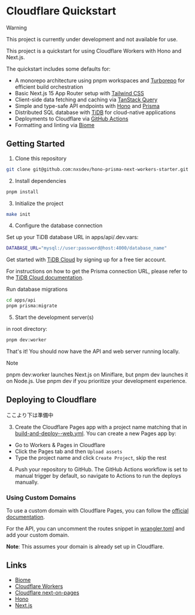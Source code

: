 # Cloudflare Quickstart

> [!WARNING]
> This project is currently under development and not available for use.

This project is a quickstart for using Cloudflare Workers with Hono and Next.js.

The quickstart includes some defaults for:

- A monorepo architecture using pnpm workspaces and [Turborepo](https://turbo.build/repo/docs) for efficient build orchestration
- Basic Next.js 15 App Router setup with [Tailwind CSS](https://tailwindcss.com/)
- Client-side data fetching and caching via [TanStack Query](https://tanstack.com/query/latest)
- Simple and type-safe API endpoints with [Hono](https://hono.dev) and [Prisma](https://www.prisma.io/)
- Distributed SQL database with [TiDB](https://pingcap.co.jp/) for cloud-native applications
- Deployments to Cloudflare via [GitHub Actions](.github/workflows)
- Formatting and linting via [Biome](https://biomejs.dev/)

## Getting Started

1. Clone this repository

```bash
git clone git@github.com:nxsdev/hono-prisma-next-workers-starter.git
```

2. Install dependencies

```bash
pnpm install
```

3. Initialize the project

```bash
make init
```

4. Configure the database connection

Set up your TiDB database URL in apps/api/.dev.vars:

```bash
DATABASE_URL="mysql://user:password@host:4000/database_name"
```

Get started with [TiDB Cloud](https://tidbcloud.com/free-trial/) by signing up for a free tier account.

For instructions on how to get the Prisma connection URL, please refer to the [TiDB Cloud documentation](https://docs.pingcap.com/ja/tidbcloud/dev-guide-sample-application-nodejs-prisma#step-3-provide-connection-parameters).

Run database migrations

```bash
cd apps/api
pnpm prisma:migrate
```

5. Start the development server(s)

in root directory:

```bash
pnpm dev:worker
```

That's it! You should now have the API and web server running locally.

> [!NOTE]
> pnpm dev:worker launches Next.js on Miniflare, but pnpm dev launches it on Node.js. Use pnpm dev if you prioritize your development experience.

## Deploying to Cloudflare

ここより下は準備中

3. Create the Cloudflare Pages app with a project name matching that in [build-and-deploy--web.yml](.github/workflows/build-and-deploy--web.yml). You can create a new Pages app by:

- Go to Workers & Pages in Cloudflare
- Click the Pages tab and then `Upload assets`
- Type the project name and click `Create Project`, skip the rest

4. Push your repository to GitHub. The GitHub Actions workflow is set to manual trigger by default, so navigate to Actions to run the deploys manually.

### Using Custom Domains

To use a custom domain with Cloudflare Pages, you can follow the [official documentation](https://developers.cloudflare.com/pages/configuration/custom-domains/).

For the API, you can uncomment the routes snippet in [wrangler.toml](apps/api/wrangler.toml) and add your custom domain.

**Note**: This assumes your domain is already set up in Cloudflare.

## Links

- [Biome](https://biomejs.dev/)
- [Cloudflare Workers](https://developers.cloudflare.com/workers/)
- [Cloudflare next-on-pages](https://developers.cloudflare.com/pages/framework-guides/nextjs/deploy-a-nextjs-site/)
- [Hono](https://hono.dev)
- [Next.js](https://nextjs.org)
